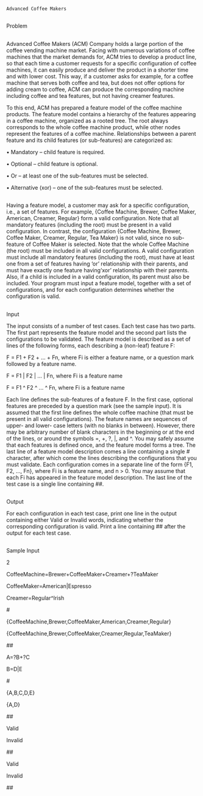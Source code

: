     Advanced Coffee Makers
##
Problem
##
Advanced Coffee Makers (ACM) Company holds a large portion of the coffee vending machine market.
Facing with numerous variations of coffee machines that the market demands for, ACM tries to develop a
product line, so that each time a customer requests for a specific configuration of coffee machines, it can
easily produce and deliver the product in a shorter time and with lower cost. This way, if a customer asks
for example, for a coffee machine that serves both coffee and tea, but does not offer options for adding
cream to coffee, ACM can produce the corresponding machine including coffee and tea features, but not
having creamer features.

To this end, ACM has prepared a feature model of the coffee machine products. The feature model
contains a hierarchy of the features appearing in a coffee machine, organized as a rooted tree. The root
always corresponds to the whole coffee machine product, while other nodes represent the features of a
coffee machine. Relationships between a parent feature and its child features (or sub-features) are
categorized as:

  • Mandatory – child feature is required.
  
  • Optional – child feature is optional.
  
  • Or – at least one of the sub-features must be selected.
  
  • Alternative (xor) – one of the sub-features must be selected.
##
Having a feature model, a customer may ask for a specific configuration, i.e., a set of features. For
example, {Coffee Machine, Brewer, Coffee Maker, American, Creamer, Regular} form a valid
configuration. Note that all mandatory features (including the root) must be present in a valid
configuration. In contrast, the configuration {Coffee Machine, Brewer, Coffee Maker, Creamer, Regular,
Tea Maker} is not valid, since no sub-feature of Coffee Maker is selected. Note that the whole Coffee
Machine (the root) must be included in all valid configurations.
A valid configuration must include all mandatory features (including the root), must have at least one
from a set of features having ‘or’ relationship with their parents, and must have exactly one feature having‘xor’ relationship with their parents. Also, if a child is included in a valid configuration, its parent must
also be included.
Your program must input a feature model, together with a set of configurations, and for each configuration
determines whether the configuration is valid.
##
Input

The input consists of a number of test cases. Each test case has two parts. The first part represents the
feature model and the second part lists the configurations to be validated. The feature model is described
as a set of lines of the following forms, each describing a (non-leaf) feature F:

F = F1 + F2 + ... + Fn, where Fi is either a feature name, or a question mark followed by a feature name.

F = F1 | F2 | ... | Fn, where Fi is a feature name

F = F1 ^ F2 ^ ... ^ Fn, where Fi is a feature name

Each line defines the sub-features of a feature F. In the first case, optional features are preceded by a
question mark (see the sample input). It is assumed that the first line defines the whole coffee machine
(that must be present in all valid configurations). The feature names are sequences of upper- and lower-
case letters (with no blanks in between). However, there may be arbitrary number of blank characters in
the beginning or at the end of the lines, or around the symbols =, +, ?, |, and ^. You may safely assume
that each features is defined once, and the feature model forms a tree.
The last line of a feature model description comes a line containing a single # character, after which come
the lines describing the configurations that you must validate. Each configuration comes in a separate line
of the form {F1, F2, ..., Fn}, where Fi is a feature name, and n > 0. You may assume that each Fi has
appeared in the feature model description. The last line of the test case is a single line containing ##.
##
Output

For each configuration in each test case, print one line in the output containing either Valid or Invalid
words, indicating whether the corresponding configuration is valid. Print a line containing ## after the
output for each test case.
##
Sample Input

2

CoffeeMachine=Brewer+CoffeeMaker+Creamer+?TeaMaker

CoffeeMaker=American|Espresso

Creamer=Regular^Irish

\#

{CoffeeMachine,Brewer,CoffeeMaker,American,Creamer,Regular}

{CoffeeMachine,Brewer,CoffeeMaker,Creamer,Regular,TeaMaker}

\#\#

A=?B+?C

B=D|E

\#

{A,B,C,D,E}

{A,D}

\#\#

Valid

Invalid

\#\#

Valid

Invalid

\#\#
